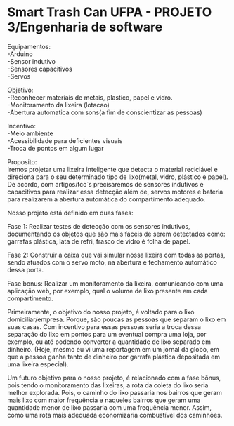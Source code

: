 # Smart Trash Can UFPA - PROJETO 3/Engenharia de software

Equipamentos:</br>
-Arduino </br>
-Sensor indutivo </br>
-Sensores capacitivos</br>
-Servos </br>

Objetivo: </br>
-Reconhecer materiais de metais, plastico, papel e vidro. </br>
-Monitoramento da lixeira (lotacao) </br>
-Abertura automatica com sons(a fim de conscientizar as pessoas) </br>
 
Incentivo: </br>
-Meio ambiente </br>
-Acessibilidade para deficientes visuais </br>
-Troca de pontos em algum lugar </br>

Proposito: </br>
Iremos projetar uma lixeira inteligente que detecta o material reciclável e direciona para o seu determinado tipo de lixo(metal, vidro, plástico e papel). De acordo, com artigos/tcc`s precisaremos de sensores indutivos e capacitivos para realizar essa detecção além de, servos motores e bateria para realizarem a abertura automática do compartimento adequado. </br>


Nosso projeto está definido em duas fases: </br>

Fase 1: Realizar testes de detecção com os sensores indutivos, documentando os objetos que são mais fáceis de serem detectados como: garrafas plástica, lata de refri, frasco de vidro é folha de papel. </br>


Fase 2: Construir  a caixa que vai simular nossa lixeira com todas as portas, sendo atuados com o servo moto, na abertura e fechamento automático dessa porta. </br>


Fase bonus: Realizar um monitoramento da lixeira, comunicando com uma aplicação web, por exemplo, qual o volume de lixo presente em cada compartimento.  </br>


Primeiramente, o objetivo do nosso projeto, é voltado para o lixo domiciliar/empresa. Porque, são poucas as pessoas que separam o lixo em suas casas. Com incentivo para essas pessoas seria a troca dessa separação do lixo em pontos para um eventual compra uma loja, por exemplo, ou até podendo converter a quantidade de lixo separado em dinheiro. (Hoje, mesmo eu vi uma reportagem em um jornal da globo, em que a pessoa ganha tanto de dinheiro por garrafa plástica depositada em uma lixeira especial). </br>


Um futuro objetivo para o nosso projeto, é relacionado com a fase bônus, pois tendo o monitoramento das lixeiras,  a rota da coleta do lixo seria melhor explorada. Pois, o caminho do lixo passaria nos bairros que geram mais lixo com maior frequência e naqueles bairros que geram uma quantidade menor de lixo passaria com uma frequência menor. Assim, como uma rota mais adequada economizaria combustível dos caminhões. </br>

